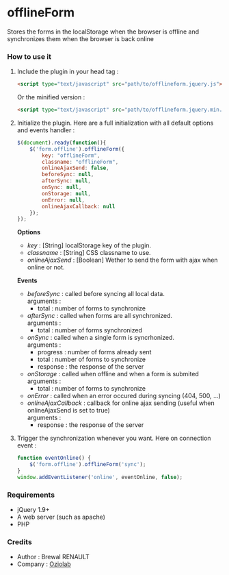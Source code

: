 offlineForm
===========

Stores the forms in the localStorage when the browser is offline and synchronizes them when the browser is back online

### How to use it
1. Include the plugin in your head tag :  

    `````html
    <script type="text/javascript" src="path/to/offlineform.jquery.js"></script>
    `````
    Or the minified version : 
    `````html
    <script type="text/javascript" src="path/to/offlineform.jquery.min.js"></script>
    `````
    
2. Initialize the plugin. Here are a full initialization with all default options and events handler :  

    `````javascript
    $(document).ready(function(){
        $('form.offline').offlineForm({
            key: "offlineForm",
            classname: "offlineForm",
            onlineAjaxSend: false,
            beforeSync: null,
            afterSync: null,
            onSync: null,
            onStorage: null,
            onError: null,
            onlineAjaxCallback: null
        });
    });
    `````
    **Options**  
    * *key* : [String] localStorage key of the plugin.  
    * *classname* : [String] CSS classname to use.  
    * *onlineAjaxSend* : [Boolean] Wether to send the form with ajax when online or not.  
    
    **Events**  
    * *beforeSync* : called before syncing all local data.  
        arguments :  
        * total : number of forms to synchronize  
    * *afterSync* : called when forms are all synchronized.  
        arguments :  
        * total : number of forms synchronized  
    * *onSync* : called when a single form is syncrhonized.  
        arguments :  
        * progress : number of forms already sent  
        * total : number of forms to synchronize  
        * response : the response of the server  
    * *onStorage* : called when offline and when a form is submited  
        arguments :  
        * total : number of forms to synchronize  
    * *onError* : called when an error occured during syncing (404, 500, ...)  
    * *onlineAjaxCallback* : callback for online ajax sending (useful when onlineAjaxSend is set to true)  
        arguments :  
        * response : the response of the server  

3. Trigger the synchronization whenever you want. Here on connection event : 

   `````javascript
   function eventOnline() {
       $('form.offline').offlineForm('sync');
   }
   window.addEventListener('online', eventOnline, false);
   `````
   
### Requirements
* jQuery 1.9+
* A web server (such as apache)
* PHP

### Credits
* Author : Brewal RENAULT
* Company : [Oziolab](http://oziolab.fr/)
